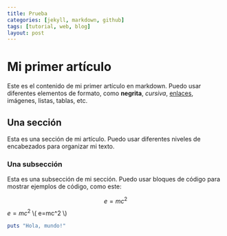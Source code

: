 ```yaml
---
title: Prueba
categories: [jekyll, markdown, github]
tags: [tutorial, web, blog]
layout: post
---
```


# Mi primer artículo

Este es el contenido de mi primer artículo en markdown. Puedo usar diferentes elementos de formato, como **negrita**, *cursiva*, [enlaces](https://kinsta.com/es/blog/jekyll-sitio-estatico/), imágenes, listas, tablas, etc.

## Una sección

Esta es una sección de mi artículo. Puedo usar diferentes niveles de encabezados para organizar mi texto.

### Una subsección

Esta es una subsección de mi sección. Puedo usar bloques de código para mostrar ejemplos de código, como este:

$$e=mc^2$$
$e=mc^2$
\\( e=mc^2 \\)

```ruby
puts "Hola, mundo!"


